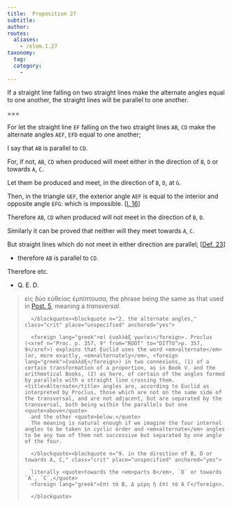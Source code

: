 ```yaml
---
title:  Proposition 27
subtitle:
author:
routes:
  aliases:
    - /elem.1.27
taxonomy:
  tag:
  category:
    -
---
```


If a straight line falling on two straight lines make the alternate angles equal to one another, the straight lines will be parallel to one another.

===

For let the straight line `EF` falling on the two straight <lb n="5"/>lines `AB`, `CD` make the alternate angles `AEF`, `EFD` equal to one another;

I say that `AB` is parallel to `CD`.

For, if not, `AB`, `CD` when produced will meet either in the direction <lb n="10"/>of `B`, `D` or towards `A`, `C`. 

Let them be produced and meet, in the direction of `B`, `D`, at `G`.

Then, in the triangle `GEF`, the exterior angle `AEF` is equal to the interior and opposite <lb n="15"/>angle `EFG`: which is impossible. [<a href="/elem.1.16">I. 16</a>]

Therefore `AB`, `CD` when produced will not meet in the direction of `B`, `D`.

Similarly it can be proved that neither will they meet <lb n="20"/>towards `A`, `C`. <pb n="308"/>

But straight lines which do not meet in either direction are parallel; [<a href="/elem.1.def.23">Def. 23</a>] 

- therefore `AB` is parallel to `CD`.

Therefore etc.

- Q. E. D.

<blockquote n="1. falling on two straight lines," class="crit" place="unspecified" anchored="yes">

<foreign lang="greek">εὶς δύο εὐθείας ἐμπίπτουσα</foreign>, the phrase being the same as that used in <a href="/elem.1.post.5">Post. 5</a>, meaning a <em>transversal</em>.

      </blockquote><blockquote n="2. the alternate angles," class="crit" place="unspecified" anchored="yes">

      <foreign lang="greek">αἱ ἐναλλὰξ γωνίαι</foreign>. Proclus (<xref n="Proc. p. 357, 9" from="ROOT" to="DITTO">p. 357, 9</xref>) explains that Euclid uses the word <em>alternate</em> (or, more exactly, <em>alternately</em>, <foreign lang="greek">ἐναλλάξ</foreign>) in two connexions, (1) of a certain transformation of a proportion, as in Book V. and the arithmetical Books, (2) as here, of certain of the angles formed by parallels with a straight line crossing them. <title>Alternate</title> angles are, according to Euclid as interpreted by Proclus, those which are not on the same side of the transversal, and are not adjacent, but are separated by the transversal, both being within the parallels but one <quote>above</quote>
      and the other <quote>below.</quote>
      The meaning is natural enough if we imagine the four internal angles to be taken in cyclic order and <em>alternate</em> angles to be any two of them not successive but separated by one angle of the four.

      </blockquote><blockquote n="9. in the direction of B, D or towards A, C," class="crit" place="unspecified" anchored="yes">

      literally <quote>towards the <em>parts B</em>, `D` or towards `A`, `C`,</quote>
      <foreign lang="greek">ἐπὶ τὰ Β, Δ μέρη ἢ ἐπὶ τὰ Α Γ</foreign>.

      </blockquote>
